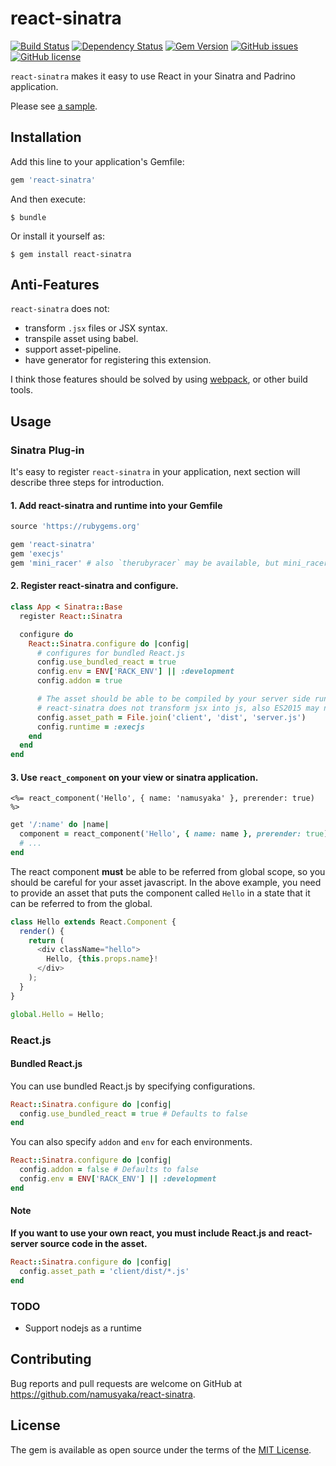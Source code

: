 # react-sinatra

[![Build Status](https://travis-ci.org/namusyaka/react-sinatra.svg?branch=master)](https://travis-ci.org/namusyaka/react-sinatra)
[![Dependency Status](https://gemnasium.com/badges/github.com/namusyaka/react-sinatra.svg)](https://gemnasium.com/github.com/namusyaka/react-sinatra)
[![Gem Version](https://badge.fury.io/rb/react-sinatra.svg)](https://badge.fury.io/rb/react-sinatra)
[![GitHub issues](https://img.shields.io/github/issues/namusyaka/react-sinatra.svg)](https://github.com/namusyaka/react-sinatra/issues)
[![GitHub license](https://img.shields.io/badge/license-MIT-brightgreen.svg)](https://raw.githubusercontent.com/namusyaka/react-sinatra/master/LICENSE.txt)

`react-sinatra` makes it easy to use React in your Sinatra and Padrino application.

Please see [a sample](https://github.com/namusyaka/react-sinatra-sample).

## Installation

Add this line to your application's Gemfile:

```ruby
gem 'react-sinatra'
```

And then execute:

    $ bundle

Or install it yourself as:

    $ gem install react-sinatra

## Anti-Features

`react-sinatra` does not:

- transform `.jsx` files or JSX syntax.
- transpile asset using babel.
- support asset-pipeline.
- have generator for registering this extension.

I think those features should be solved by using [webpack](https://webpack.github.io/), or other build tools.

## Usage

### Sinatra Plug-in

It's easy to register `react-sinatra` in your application, next section will describe three steps for introduction.

#### 1. Add react-sinatra and runtime into your Gemfile

```ruby
source 'https://rubygems.org'

gem 'react-sinatra'
gem 'execjs'
gem 'mini_racer' # also `therubyracer` may be available, but mini_racer is simpler and faster.
```

#### 2. Register react-sinatra and configure.

```ruby
class App < Sinatra::Base
  register React::Sinatra

  configure do
    React::Sinatra.configure do |config|
      # configures for bundled React.js
      config.use_bundled_react = true
      config.env = ENV['RACK_ENV'] || :development
      config.addon = true

      # The asset should be able to be compiled by your server side runtime.
      # react-sinatra does not transform jsx into js, also ES2015 may not be worked through.
      config.asset_path = File.join('client', 'dist', 'server.js')
      config.runtime = :execjs
    end
  end
end
```

#### 3. Use `react_component` on your view or sinatra application.

```erb
<%= react_component('Hello', { name: 'namusyaka' }, prerender: true) %>
```

```ruby
get '/:name' do |name|
  component = react_component('Hello', { name: name }, prerender: true)
  # ...
end
```

The react component **must** be able to be referred from global scope, so you should be careful for your asset javascript.
In the above example, you need to provide an asset that puts the component called `Hello` in a state that it can be referred to from the global.

```javascript
class Hello extends React.Component {
  render() {
    return (
      <div className="hello">
        Hello, {this.props.name}!
      </div>
    );
  }
}

global.Hello = Hello;
```

### React.js

#### Bundled React.js

You can use bundled React.js by specifying configurations.

```ruby
React::Sinatra.configure do |config|
  config.use_bundled_react = true # Defaults to false
end
```

You can also specify `addon` and `env` for each environments.

```ruby
React::Sinatra.configure do |config|
  config.addon = false # Defaults to false
  config.env = ENV['RACK_ENV'] || :development
end
```

#### Note

**If you want to use your own react, you must include React.js and react-server source code in the asset.**

```ruby
React::Sinatra.configure do |config|
  config.asset_path = 'client/dist/*.js'
end
```

### TODO

- Support nodejs as a runtime

## Contributing

Bug reports and pull requests are welcome on GitHub at https://github.com/namusyaka/react-sinatra.


## License

The gem is available as open source under the terms of the [MIT License](http://opensource.org/licenses/MIT).

